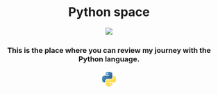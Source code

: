 <h1 align="center">Python space</h1>

<p align="center">
  <img src="https://img1.pnghut.com/16/17/3/MgUusmC5WL/imperative-programming-yellow-python-computer-program.jpg" width="65%" style="max-width: 480px;" frameBorder="0" class="giphy-embed" allowFullScreen></img>
</p>

<h3 align="center">This is the place where you can review my journey with the Python language.</h3>

<p align="center"> <a target="_blank" rel="noreferrer"> <img src="https://raw.githubusercontent.com/devicons/devicon/master/icons/python/python-original.svg" alt="python" width="40" height="40"/> </a> </p>
